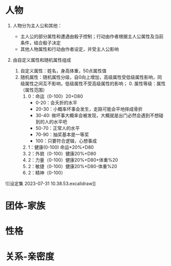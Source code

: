 # 人物
1. 人物分为主人公和其他：
	- 主人公的部分属性和遭遇由骰子控制；行动由作者根据主人公属性及当前条件，结合骰子决定
	- 其他人物属性和行动由作者设定，并受主人公影响


2. 由自定义属性和随机属性组成
	1. 自定义属性：姓名，身高体重，50点属性值
	2. 随机属性：随机属性分级，自0向上增加，高级属性受低级属性影响，同级属性之间互不影响，低级属性不受高级属性的影响；
		0. 属性等级：属性（属性范围）
		1. 0：命运（0-100）20+D80
			- 0-20：会夭折的水平
			- 20-30：小概率坏事会发生，走路可能会平地摔成骨折
			- 30-40:  做坏事大概率会被发现，大概就是出门必然会遇到不想碰到的人的水平吧
			- 50-70：正常人的水平
			- 70-90：抽奖基本是一等奖
			- 100：只要符合逻辑，心想事成
		3. 1：健康(0-100) 命运*20%+D80
		4. 2：外貌（0-100）健康20%+D80
		5. 2：力量（0-100）健康20%+D80+体重%20
		6. 2：敏捷（0-100）健康20%+D80-体重%20
		7. 2：精神（0-100）

![[设定集 2023-07-31 10.38.53.excalidraw]]


# 团体-家族



# 性格


# 关系-亲密度

